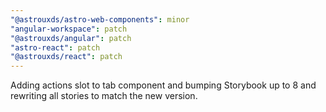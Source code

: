 ```yaml
---
"@astrouxds/astro-web-components": minor
"angular-workspace": patch
"@astrouxds/angular": patch
"astro-react": patch
"@astrouxds/react": patch
---
```


Adding actions slot to tab component and bumping Storybook up to 8 and rewriting all stories to match the new version.
